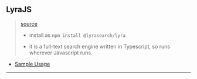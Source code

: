 
## LyraJS

> [source](https://lyrajs.io/)
>
> * install as `npm install @lyrasearch/lyra`
>
> * it is a full-text search engine written in Typescript, so runs wherever Javascript runs.

* [Sample Usage](lyra-blog.js)

---
